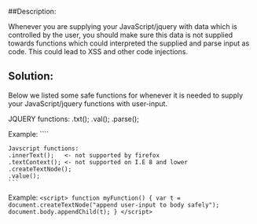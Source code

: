 ##Description:

Whenever you are supplying your JavaScript/jquery with data which is controlled by the
user, you should make sure this data is not supplied towards functions which could
interpreted the supplied and parse input as code. This could lead to XSS and other code
injections.

## Solution:

Below we listed some safe functions for whenever it is needed to supply your
JavaScript/jquery functions with user-input.

JQUERY functions:
.txt();
.val();
.parse();

Example:
      ````
	<script>
	function myFunction() {
		$( "p" ).text( "append user-input to paragrapgh safely" );
	}
	</script>


	Javscript functions:
	.innerText();   <- not supported by firefox
	.textContext(); <- not supported on I.E 8 and lower
	.createTextNode();
	.value();
	```
	
Example:
	```
	<script>
	function myFunction() {
   		var t = document.createTextNode("append user-input to body safely");
    	document.body.appendChild(t);
	}
	</script>
	```
